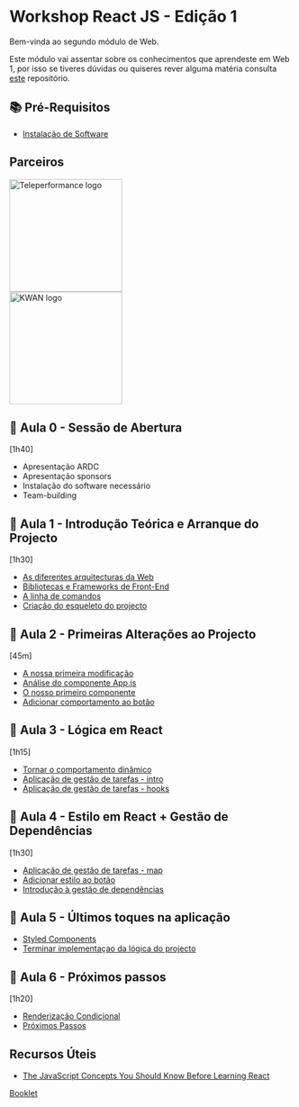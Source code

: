 # Workshop React JS - Edição 1

Bem-vinda ao segundo módulo de Web.

Este módulo vai assentar sobre os conhecimentos que aprendeste em Web 1, por isso se tiveres dúvidas ou quiseres rever alguma matéria consulta [este](https://github.com/As-Raparigas-do-Codigo/web-ed-3) repositório.

## 📚 Pré-Requisitos

- [Instalação de Software](./docs/Instalacao-de-Software.md)

## Parceiros

<a href="https://jobs.teleperformance.pt/">
  <img src="https://user-images.githubusercontent.com/44099019/192474039-dea7940b-27f3-4e9e-82ee-c54ca15e6c1f.png" alt="Teleperformance logo" width="200" />
</a>
<br>
<a href="https://kwan.pt/">
  <img src="https://user-images.githubusercontent.com/44099019/192474028-f8d69226-727d-40d3-9132-2d77b3180390.png" alt="KWAN logo" width="200"/>
</a>

## 👋 Aula 0 - Sessão de Abertura
[1h40]

- Apresentação ARDC
- Apresentação sponsors
- Instalação do software necessário
- Team-building

## 👋 Aula 1 - Introdução Teórica e Arranque do Projecto
[1h30]

- [As diferentes arquitecturas da Web](./docs/As-diferentes-arquitecturas-da-web.md)
- [Bibliotecas e Frameworks de Front-End](./docs/Bibliotecas-e-Frameworks-de-Front-End.md)
- [A linha de comandos](./docs/A-linha-de-comandos.md)
- [Criação do esqueleto do projecto](./docs/Criacao-do-esqueleto-do-projecto.md)

## 👣 Aula 2 - Primeiras Alterações ao Projecto
[45m]

- [A nossa primeira modificação](./docs/A-nossa-primeira-modificacao.md)
- [Análise do componente App.js](./docs/Analise-do-componente-Appjs.md)
- [O nosso primeiro componente](./docs/O-nosso-primeiro-componente.md)
- [Adicionar comportamento ao botão](./docs/Adicionar-comportamento-ao-botao.md)

## 🧮 Aula 3 - Lógica em React

[1h15]
- [Tornar o comportamento dinâmico](./docs/Tornar-o-comportamento-dinamico.md)
- [Aplicação de gestão de tarefas - intro](./docs/Aplicacao-de-gestao-de-tarefas.md)
- [Aplicação de gestão de tarefas - hooks](./docs/Aplicacao-de-gestao-de-tarefas-hooks.md)

## 🎨 Aula 4 - Estilo em React + Gestão de Dependências

[1h30]
- [Aplicação de gestão de tarefas - map](./docs/Aplicacao-de-gestao-de-tarefas-map.md)
- [Adicionar estilo ao botão](./docs/Adicionar-estilo-ao-botao.md)
- [Introdução à gestão de dependências](./docs/Introducao-a-gestao-de-dependencias.md)

## 🚗 Aula 5 - Últimos toques na aplicação

- [Styled Components](./docs/styled-components.md)
- [Terminar implementaçao da lógica do projecto](./docs/Terminar-logica-do-projecto.md)

## 🚀 Aula 6 - Próximos passos

[1h20]
- [Renderização Condicional](./docs/Renderizacao-Condicional.md)
- [Próximos Passos](./docs/Proximos-passos.md)

## Recursos Úteis
- [The JavaScript Concepts You Should Know Before Learning React](https://www.freecodecamp.org/news/javascript-concepts-you-should-know-before-learning-react/)

[Booklet](https://drive.google.com/file/d/1RHyhC_6Le7bXWnbOs3AoYuHQQ9k8FjcY/view?usp=sharing)
